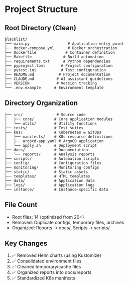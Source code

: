 # Project Structure

## Root Directory (Clean)
```
blacklist/
├── main.py                 # Application entry point
├── docker-compose.yml      # Docker orchestration
├── Dockerfile             # Container definition
├── Makefile              # Build automation
├── requirements.txt      # Python dependencies
├── pyproject.toml       # Project configuration
├── pytest.ini           # Test configuration
├── README.md           # Project documentation
├── CLAUDE.md          # AI assistant guidelines
├── VERSION            # Version tracking
└── .env.example      # Environment template
```

## Directory Organization
```
├── src/               # Source code
│   ├── core/         # Core application modules
│   └── utils/        # Utility functions
├── tests/            # Test suites
├── k8s/              # Kubernetes & GitOps
│   ├── manifests/    # K8s resource definitions
│   ├── argocd-app.yaml # ArgoCD application
│   └── apply.sh      # Deployment script
├── docs/             # Documentation
│   └── reports/      # Analysis reports
├── scripts/          # Automation scripts
├── config/           # Configuration files
├── monitoring/       # Monitoring configs
├── static/           # Static assets
├── templates/        # HTML templates
├── data/             # Application data
├── logs/             # Application logs
└── instance/         # Instance-specific data
```

## File Count
- Root files: 14 (optimized from 20+)
- Removed: Duplicate configs, temporary files, archives
- Organized: Reports → docs/, Scripts → scripts/

## Key Changes
1. ✅ Removed Helm charts (using Kustomize)
2. ✅ Consolidated environment files
3. ✅ Cleaned temporary/cache files
4. ✅ Organized reports into docs/reports
5. ✅ Standardized K8s manifests